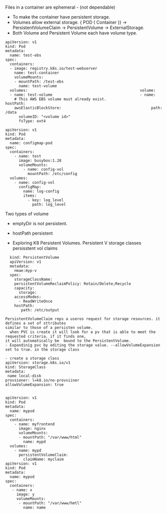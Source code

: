 Files in a container are ephemeral - (not dependable)
   - To make the container have persistent storage. 
   - Volumes allow external storage.
{  POD ( Container )} -> PersistentVolumeClaim -> PersistentVolume -> ExternalStorage.
 - Both Volume and Persistent Volume each have volume type.
```
apiVersion: v1
kind: Pod
metadata:
  name: test-ebs
spec:
  containers:
  - image: registry.k8s.io/test-webserver
    name: test-container
    volumeMounts:
    - mountPath: /test-ebs
      name: test-volume
  volumes:                                                  volume:
  - name: test-volume                                       - name: 
    # This AWS EBS volume must already exist.                 hostPath:   
    awsElasticBlockStore:                                        path: /data
      volumeID: "<volume id>"
      fsType: ext4
```
```
apiVersion: v1
kind: Pod
metadata:
  name: configmap-pod
spec:
  containers:
    - name: test
      image: busybox:1.28
      volumeMounts:
        - name: config-vol
          mountPath: /etc/config
  volumes:
    - name: config-vol
      configMap:
        name: log-config
        items:
          - key: log_level
            path: log_level
  ```

Two types of volume 
- emptyDir is not persistent.
- hostPath persistent

- Exploring K8 Persistent Volumes.
    Persistent V
     storage classes
    persisstent vol claims

```
  kind: PersistentVolume
  apiVersion: v1
  metadata:
    nmae:myp-v
  spec:
    storageClassName: 
    persistentVolumeReclaimPolicy: Retain/Delete;Recycle
    capacity:
      storage:
    accessModes:
      - ReadWriteOnce
    hostPath:
       path: /etc/output   
 ```
```
PersistentVolumeClaim reps a useros request for storage resources. it defines a set of sttributes
similar to those of a persisten volume.
  when PVC is create it will look for a pv that is able to meet the requested criteria. if it finds one,
it will automatically be  bound to the PersistentVolume.
- Expandinig pvc by editing the storage value. --allowVolumeExpansion set to true. in the storage class

- create a storage class
apiVersion: storage.k8s.io/v1
kind: StorageClass
metadata:
 name local-disk
provsioner: l=k8.io/no-provsiiner
allowVolumeExpansion: true


apiVersion: v1
kind: Pod
metadata:
  name: mypod
spec:
  containers:
    - name: myfrontend
      image: nginx
      volumeMounts:
      - mountPath: "/var/www/html"
        name: mypd
  volumes:
    - name: mypd
      persistentVolumeClaim:
        claimName: myclaim
apiVersion: v1
kind: Pod
metadata:
  name: mypod
spec:
  containers:
   - name: x
     image: y
     volumeMounts:
      - mountPath: "/var/www/hmtl"
        name: name
